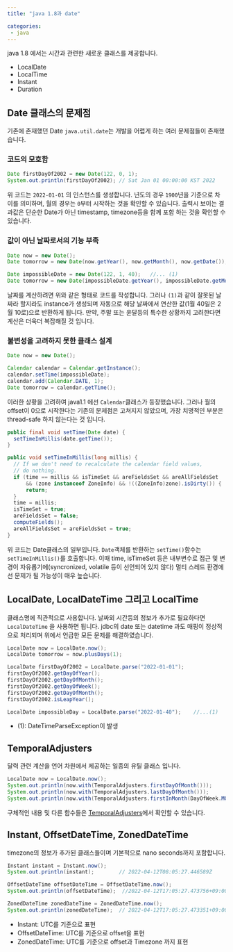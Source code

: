 ```yaml
---
title: "java 1.8과 date"

categories:
 - java
---
```


java 1.8 에서는 시간과 관련한 새로운 클래스를 제공합니다.
- LocalDate
- LocalTime
- Instant
- Duration

## Date 클래스의 문제점
기존에 존재했던 Date `java.util.date`는 개발을 어렵게 하는 여러 문제점들이 존재했습니다.

### 코드의 모호함
```java
Date firstDayOf2002 = new Date(122, 0, 1);
System.out.println(firstDayOf2002); // Sat Jan 01 00:00:00 KST 2022
```
위 코드는 `2022-01-01` 의 인스턴스를 생성합니다. 
년도의 경우 `1900`년을 기준으로 차이를 의미하며, 월의 경우는 `0`부터 시작하는 것을 확인할 수 있습니다.
출력시 보이는 결과값은 단순한 Date가 아닌 timestamp, timezone등을 함께 포함 하는 것을 확인할 수 있습니다.


### 값이 아닌 날짜로서의 기능 부족

```java
Date now = new Date();                                                      
Date tomorrow = new Date(now.getYear(), now.getMonth(), now.getDate());     

Date impossibleDate = new Date(122, 1, 40);   //... (1)
Date tomorrow = new Date(impossibleDate.getYear(), impossibleDate.getMonth(), impossibleDate.getDate() + 1);
```

날짜를 계산하려면 위와 같은 형태로 코드를 작성합니다. 그러나 `(1)`과 같이 잘못된 날짜라 할지라도 instance가 생성되며 자동으로 해당 날짜에서 연산한 값(1월 40일은 2월 10로)으로 반환하게 됩니다. 만약, 주말 또는 윤달등의 특수한 상황까지 고려한다면 계산은 더욱더 복잡해질 것 입니다.

### 불변성을 고려하지 못한 클래스 설계

```java
Date now = new Date();

Calendar calendar = Calendar.getInstance();
calendar.setTime(impossibleDate);
calendar.add(Calendar.DATE, 1);
Date tomorrow = calendar.getTime();
```
이러한 상황을 고려하여 java1.1 에선 `Calendar`클래스가 등장했습니다. 
그러나 월의 offset이 0으로 시작한다는 기존의 문제점은 고쳐지지 않았으며, 가장 치명적인 부분은 thread-safe 하지 않는다는 것 입니다.

```java
public final void setTime(Date date) {
  setTimeInMillis(date.getTime());
}

public void setTimeInMillis(long millis) {
  // If we don't need to recalculate the calendar field values,
  // do nothing.
  if (time == millis && isTimeSet && areFieldsSet && areAllFieldsSet
      && (zone instanceof ZoneInfo) && !((ZoneInfo)zone).isDirty()) {
      return;
  }
  time = millis;
  isTimeSet = true;
  areFieldsSet = false;
  computeFields();
  areAllFieldsSet = areFieldsSet = true;
}
```

위 코드는 Date클래스의 일부입니다. `Date`객체를 반환하는 `setTime()`함수는 `setTimeInMillis()`를 호출합니다. 이때 time, isTimeSet 등은 내부변수로 접근 및 변경이 자유롭기에(syncronized, volatile 등이 선언되어 있지 않다) 멀티 스레드 환경에선 문제가 될 가능성이 매우 높습니다.

## LocalDate, LocalDateTime 그리고 LocalTime
클래스명에 직관적으로 사용합니다. 날짜외 시간등의 정보가 추가로 필요하다면 `LocalDateTime` 을 사용하면 됩니다.
jdbc의 date 또는 datetime 과도 매핑이 정상적으로 처리되며 위에서 언급한 모든 문제를 해결하였습니다.

```java
LocalDate now = LocalDate.now();
LocalDate tomorrow = now.plusDays(1);

LocalDate firstDayOf2002 = LocalDate.parse("2022-01-01");
firstDayOf2002.getDayOfYear();
firstDayOf2002.getDayOfMonth();
firstDayOf2002.getDayOfWeek();
firstDayOf2002.getDayOfMonth();
firstDayOf2002.isLeapYear();

LocalDate impossibleDay = LocalDate.parse("2022-01-40");    //...(1)
```
- (1): DateTimeParseException이 발생

## TemporalAdjusters
달력 관련 계산을 언어 차원에서 제공하는 일종의 유틸 클래스 입니다.

```java
LocalDate now = LocalDate.now();
System.out.println(now.with(TemporalAdjusters.firstDayOfMonth()));
System.out.println(now.with(TemporalAdjusters.lastDayOfMonth()));
System.out.println(now.with(TemporalAdjusters.firstInMonth(DayOfWeek.MONDAY)));
```
구체적인 내용 및 다른 함수들은 [TemporalAdjusters](https://docs.oracle.com/javase/8/docs/api/java/time/temporal/TemporalAdjusters.html)에서 확인할 수 있습니다.


## Instant, OffsetDateTime, ZonedDateTime

timezone의 정보가 추가된 클래스들이며 기본적으로 nano seconds까지 포함합니다.
```java
Instant instant = Instant.now();
System.out.println(instant);        // 2022-04-12T08:05:27.446589Z

OffsetDateTime offsetDateTime = OffsetDateTime.now();
System.out.println(offsetDateTime);  //2022-04-12T17:05:27.473756+09:00

ZonedDateTime zonedDateTime = ZonedDateTime.now();
System.out.println(zonedDateTime);  // 2022-04-12T17:05:27.473351+09:00[Asia/Seoul]
```
- Instant: UTC를 기준으로 표현
- OffsetDateTime: UTC를 기준으로 offset을 표현
- ZonedDateTime: UTC를 기준으로 offset과 Timezone 까지 표현

